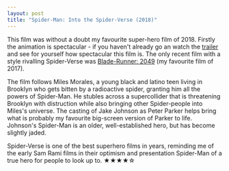 ```yaml
---
layout: post
title: "Spider-Man: Into the Spider-Verse (2018)"
---
```


This film was without a doubt my favourite super-hero film of 2018. Firstly the animation is spectacular - if you haven't already go an watch the [trailer](https://www.youtube.com/watch?v=tg52up16eq0) and see for yourself how spectacular this film is. The only recent film with a style rivalling Spider-Verse was [Blade-Runner: 2049](https://www.imdb.com/title/tt1856101/) (my favourite film of 2017).

The film follows Miles Morales, a young black and latino teen living in Brooklyn who gets bitten by a radioactive spider, granting him all the powers of Spider-Man. He stubles across a supercollider that is threatening Brooklyn with distruction while also bringing other Spider-people into Miles's universe. The casting of Jake Johnson as Peter Parker helps bring what is probably my favourite big-screen version of Parker to life. Johnson's Spider-Man is an older, well-established hero, but has become slightly jaded. 

Spider-Verse is one of the best superhero films in years, reminding me of the early Sam Rami films in their optimism and presentation Spider-Man of a true hero for people to look up to.
★★★★☆
